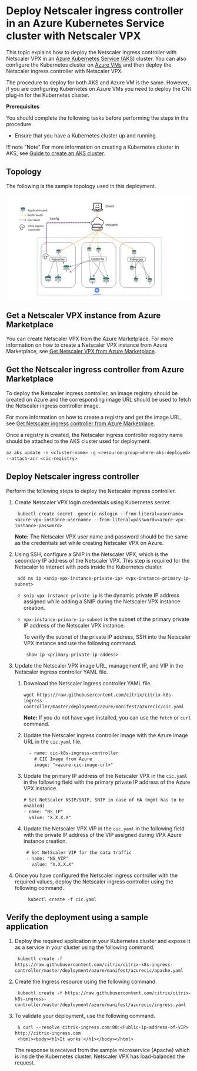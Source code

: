 # Deploy Netscaler ingress controller in an Azure Kubernetes Service cluster with Netscaler VPX

This topic explains how to deploy the Netscaler ingress controller with Netscaler VPX in an [Azure Kubernetes Service (AKS)](https://azure.microsoft.com/en-in/services/kubernetes-service/) cluster. You can also configure the Kubernetes cluster on [Azure VMs](https://azure.microsoft.com/en-in/services/virtual-machines/) and then deploy the Netscaler ingress controller with Netscaler VPX.

The procedure to deploy for both AKS and Azure VM is the same. However, if you are configuring Kubernetes on Azure VMs you need to deploy the CNI plug-in for the Kubernetes cluster.

**Prerequisites**

You should complete the following tasks before performing the steps in the procedure.

-  Ensure that you have a Kubernetes cluster up and running.

!!! note "Note"
    For more information on creating a Kubernetes cluster in AKS, see [Guide to create an AKS cluster](https://github.com/netscaler/netscaler-k8s-ingress-controller/blob/master/deployment/azure/create-aks/README.md).

## Topology

The following is the sample topology used in this deployment.

![single-tier](https://raw.githubusercontent.com/citrix/citrix-k8s-ingress-controller/master/docs/media/singletopology.png)

## Get a Netscaler VPX instance from Azure Marketplace

You can create Netscaler VPX from the Azure Marketplace.
For more information on how to create a Netscaler VPX instance from Azure Marketplace, see [Get Netscaler VPX from Azure Marketplace](https://github.com/netscaler/netscaler-k8s-ingress-controller/blob/master/docs/deploy/azure-vpx.md).

## Get the Netscaler ingress controller from Azure Marketplace

To deploy the Netscaler ingress controller, an image registry should be created on Azure and the corresponding image URL should be used to fetch the Netscaler ingress controller image.

For more information on how to create a registry and get the image URL, see [Get Netscaler ingress controller from Azure Marketplace](https://github.com/netscaler/netscaler-k8s-ingress-controller/blob/master/docs/deploy/azure-cic-url.md).

Once a registry is created, the Netscaler ingress controller registry name should be attached to the AKS cluster used for deployment.

```
az aks update -n <cluster-name> -g <resource-group-where-aks-deployed> --attach-acr <cic-registry>
```

## Deploy Netscaler ingress controller

Perform the following steps to deploy the Netscaler ingress controller.

1. Create Netscaler VPX login credentials using Kubernetes secret.

    
        kubectl create secret  generic nslogin --from-literal=username=<azure-vpx-instance-username> --from-literal=password=<azure-vpx-instance-password>
    
   **Note:** The Netscaler VPX user name and password should be the same as the credentials set while creating Netscaler VPX on Azure.

2. Using SSH, configure a SNIP in the Netscaler VPX, which is the secondary IP address of the Netscaler VPX. This step is required for the Netscaler to interact with pods inside the Kubernetes cluster.

   
        add ns ip <snip-vpx-instance-private-ip> <vpx-instance-primary-ip-subnet>
    

   -  `snip-vpx-instance-private-ip` is the dynamic private IP address assigned while adding a SNIP during the Netscaler VPX instance creation.

   - `vpx-instance-primary-ip-subnet` is the subnet of the primary private IP address of the Netscaler VPX instance.
  
     To verify the subnet of the private IP address, SSH into the Netscaler VPX instance and use the following command.

    
    
          show ip <primary-private-ip-addess>
    


3. Update the Netscaler VPX image URL, management IP, and VIP in the Netscaler ingress controller YAML file.


   1. Download the Netscaler ingress controller YAML file.

       

          wget https://raw.githubusercontent.com/citrix/citrix-k8s-ingress-controller/master/deployment/azure/manifest/azurecic/cic.yaml
     
       

       **Note:** If you do not have `wget` installed, you can use the `fetch` or `curl` command.

   2. Update the Netscaler ingress controller image with the Azure image URL in the `cic.yaml` file.

      
            - name: cic-k8s-ingress-controller
              # CIC Image from Azure
              image: "<azure-cic-image-url>"
      

   3. Update the primary IP address of the Netscaler VPX in the `cic.yaml` in the following field with the primary private IP address of the Azure VPX instance.

      
     
          # Set NetScaler NSIP/SNIP, SNIP in case of HA (mgmt has to be enabled) 
          - name: "NS_IP"
            value: "X.X.X.X"
      

    1. Update the Netscaler VPX VIP in the `cic.yaml` in the following field with the private IP address of the VIP assigned during VPX Azure instance creation.
 
       

            # Set NetScaler VIP for the data traffic
            - name: "NS_VIP"
              value: "X.X.X.X"
        
      

4. Once you have configured the Netscaler ingress controller with the required values, deploy the Netscaler ingress controller using the following command.


            kubectl create -f cic.yaml


## Verify the deployment using a sample application


1. Deploy the required application in your Kubernetes cluster and expose it as a service in your cluster using the following command.


        kubectl create -f  https://raw.githubusercontent.com/citrix/citrix-k8s-ingress-controller/master/deployment/azure/manifest/azurecic/apache.yaml


1. Create the Ingress resource using the following command.

    
        kubectl create -f https://raw.githubusercontent.com/citrix/citrix-k8s-ingress-controller/master/deployment/azure/manifest/azurecic/ingress.yaml
    

2. To validate your deployment, use the following command.

    
        $ curl --resolve citrix-ingress.com:80:<Public-ip-address-of-VIP> http://citrix-ingress.com
        <html><body><h1>It works!</h1></body></html>
    

    The response is received from the sample microservice (Apache) which is inside the Kubernetes cluster. Netscaler VPX has load-balanced the request.
